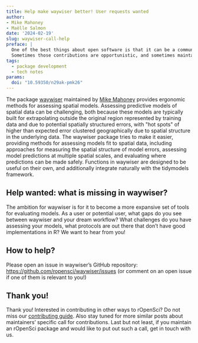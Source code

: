 ```yaml
---
title: Help make waywiser better! User requests wanted
author: 
- Mike Mahoney
- Maëlle Salmon
date: '2024-02-19'
slug: waywiser-call-help
preface: |
  One of the best things about open software is that it can be a community project with contributions from people other than just the maintainer.
  Sometimes those contributions are opportunistic, and sometimes maintainers solicit specific contributions, and that’s the case here!
tags:
  - package development
  - tech notes
params:
  doi: "10.59350/n29ak-pmk26"
---
```


The package [waywiser](https://docs.ropensci.org/waywiser) maintained by [Mike Mahoney](/author/mike-mahoney) provides ergonomic methods for assessing spatial models. 
Assessing predictive models of spatial data can be challenging, 
both because these models are typically built for extrapolating outside the original region represented by training data and due to potential spatially structured errors, 
with "hot spots" of higher than expected error clustered geographically due to spatial structure in the underlying data. 
The waywiser package tries to make it easier, 
providing methods for assessing models fit to spatial data, 
including approaches for measuring the spatial structure of model errors, assessing model predictions at multiple spatial scales, 
and evaluating where predictions can be made safely. 
Functions in waywiser are designed to be useful on their own, 
and additionally integrate naturally with  the tidymodels framework. 


## Help wanted: what is missing in waywiser?

The ambition for waywiser is for it to become a more expansive set of tools for evaluating models. As a user or potential user, what gaps do you see between waywiser and your dream workflow? What challenges do you have assessing your models, what protocols are out there that don’t have good implementations in R? We want to hear from you!


## How to help?

Please open an issue in waywiser’s GitHub repository: https://github.com/ropensci/waywiser/issues (or comment on an open issue if one of them is relevant to you!)


## Thank you!

Thank you! 
Interested in contributing in other ways to rOpenSci? 
Do not miss our [contributing guide](https://contributing.ropensci.org). 
Also stay tuned for more similar posts about maintainers’ specific call for contributions.
Last but not least, if you maintain an rOpenSci package and would like to put out such a call, get in touch with us.
